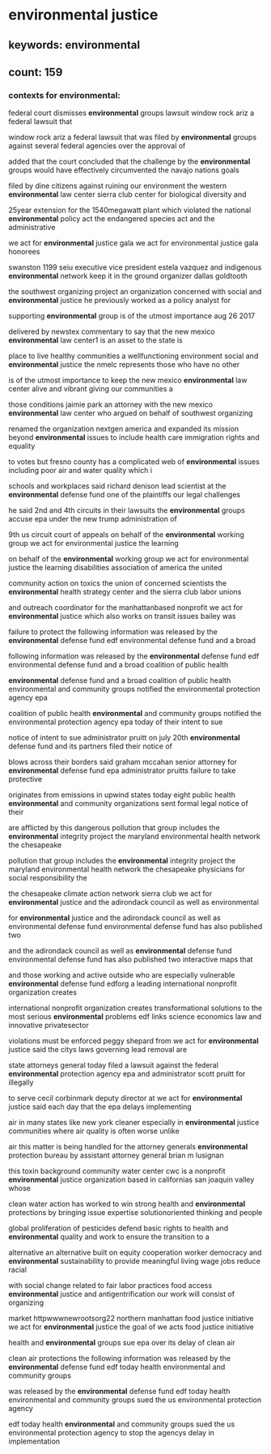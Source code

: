 # environmental justice

## keywords: environmental

## count: 159

### contexts for environmental:
federal court dismisses **environmental** groups lawsuit window rock ariz a federal lawsuit that

window rock ariz a federal lawsuit that was filed by **environmental** groups against several federal agencies over the approval of

added that the court concluded that the challenge by the **environmental** groups would have effectively circumvented the navajo nations goals

filed by dine citizens against ruining our environment the western **environmental** law center sierra club center for biological diversity and

25year extension for the 1540megawatt plant which violated the national **environmental** policy act the endangered species act and the administrative

we act for **environmental** justice gala we act for environmental justice gala honorees

swanston 1199 seiu executive vice president estela vazquez and indigenous **environmental** network keep it in the ground organizer dallas goldtooth

the southwest organizing project an organization concerned with social and **environmental** justice he previously worked as a policy analyst for

supporting **environmental** group is of the utmost importance aug 26 2017

delivered by newstex commentary to say that the new mexico **environmental** law center1 is an asset to the state is

place to live healthy communities a wellfunctioning environment social and **environmental** justice the nmelc represents those who have no other

is of the utmost importance to keep the new mexico **environmental** law center alive and vibrant giving our communities a

those conditions jaimie park an attorney with the new mexico **environmental** law center who argued on behalf of southwest organizing

renamed the organization nextgen america and expanded its mission beyond **environmental** issues to include health care immigration rights and equality

to votes but fresno county has a complicated web of **environmental** issues including poor air and water quality which i

schools and workplaces said richard denison lead scientist at the **environmental** defense fund one of the plaintiffs our legal challenges

he said 2nd and 4th circuits in their lawsuits the **environmental** groups accuse epa under the new trump administration of

9th us circuit court of appeals on behalf of the **environmental** working group we act for environmental justice the learning

on behalf of the **environmental** working group we act for environmental justice the learning disabilities association of america the united

community action on toxics the union of concerned scientists the **environmental** health strategy center and the sierra club labor unions

and outreach coordinator for the manhattanbased nonprofit we act for **environmental** justice which also works on transit issues bailey was

failure to protect the following information was released by the **environmental** defense fund edf environmental defense fund and a broad

following information was released by the **environmental** defense fund edf environmental defense fund and a broad coalition of public health

**environmental** defense fund and a broad coalition of public health environmental and community groups notified the environmental protection agency epa

coalition of public health **environmental** and community groups notified the environmental protection agency epa today of their intent to sue

notice of intent to sue administrator pruitt on july 20th **environmental** defense fund and its partners filed their notice of

blows across their borders said graham mccahan senior attorney for **environmental** defense fund epa administrator pruitts failure to take protective

originates from emissions in upwind states today eight public health **environmental** and community organizations sent formal legal notice of their

are afflicted by this dangerous pollution that group includes the **environmental** integrity project the maryland environmental health network the chesapeake

pollution that group includes the **environmental** integrity project the maryland environmental health network the chesapeake physicians for social responsibility the

the chesapeake climate action network sierra club we act for **environmental** justice and the adirondack council as well as environmental

for **environmental** justice and the adirondack council as well as environmental defense fund environmental defense fund has also published two

and the adirondack council as well as **environmental** defense fund environmental defense fund has also published two interactive maps that

and those working and active outside who are especially vulnerable **environmental** defense fund edforg a leading international nonprofit organization creates

international nonprofit organization creates transformational solutions to the most serious **environmental** problems edf links science economics law and innovative privatesector

violations must be enforced peggy shepard from we act for **environmental** justice said the citys laws governing lead removal are

state attorneys general today filed a lawsuit against the federal **environmental** protection agency epa and administrator scott pruitt for illegally

to serve cecil corbinmark deputy director at we act for **environmental** justice said each day that the epa delays implementing

air in many states like new york cleaner especially in **environmental** justice communities where air quality is often worse unlike

air this matter is being handled for the attorney generals **environmental** protection bureau by assistant attorney general brian m lusignan

this toxin background community water center cwc is a nonprofit **environmental** justice organization based in californias san joaquin valley whose

clean water action has worked to win strong health and **environmental** protections by bringing issue expertise solutionoriented thinking and people

global proliferation of pesticides defend basic rights to health and **environmental** quality and work to ensure the transition to a

alternative an alternative built on equity cooperation worker democracy and **environmental** sustainability to provide meaningful living wage jobs reduce racial

with social change related to fair labor practices food access **environmental** justice and antigentrification our work will consist of organizing

market httpwwwnewrootsorg22 northern manhattan food justice initiative we act for **environmental** justice the goal of we acts food justice initiative

health and **environmental** groups sue epa over its delay of clean air

clean air protections the following information was released by the **environmental** defense fund edf today health environmental and community groups

was released by the **environmental** defense fund edf today health environmental and community groups sued the us environmental protection agency

edf today health **environmental** and community groups sued the us environmental protection agency to stop the agencys delay in implementation


